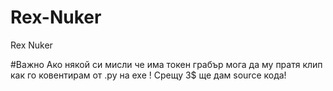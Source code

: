 # Rex-Nuker
Rex Nuker



#Важно 
Ако някой си мисли че има токен грабър мога да му пратя клип как го ковентирам от .py на exe !
Срещу 3$ ще дам source кода!
